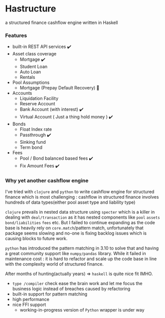 # Hastructure
a structured finance cashflow engine written in Haskell

### Features
* built-in REST API services :heavy_check_mark:
* Asset class coverage
  * Mortgage  :heavy_check_mark:
  * Student Loan
  * Auto Loan
  * Rentals
* Pool Assumptions
  * Mortgage (Prepay Default Recovery) :construction_worker:
* Accounts
  * Liquidation Facility
  * Reserve Account
  * Bank Account (with interest) :heavy_check_mark:
  * Virtual Account ( Just a thing hold money ) :heavy_check_mark:
* Bonds
  * Float Index rate
  * Passthrough :heavy_check_mark:
  * Sinking fund
  * Term bond
* Fees
  * Pool / Bond balanced based fees  :heavy_check_mark:
  * Fix Amount Fees  :heavy_check_mark:
### Why yet another cashflow engine

I've tried with `clojure` and `python` to write cashflow engine for structured finance 
which is most challenging : cashflow in structured finance involves hundreds of data types(either pool asset type and liability type)  

`clojure` prevails in nested data structure using `specter` which is a killer in dealing with `deal/transaction` 
as it has nested components like `pool` `assets` `bond/liabilities` `fees` etc. But I failed to continue expanding as the code
base is heavily rely on `core.match`/pattern match, unfortunately that package seems slowing and no-one is fixing backlog issues
which is causing blocks to future work.

`python` has introduced the pattern matching in 3.10 to solve that and having a great community support like `numpy/pandas` library.
While it failed in maintenance cost : it is hard to refactor and scale up the code base in line with the complexity world of structured finance.

After months of hunting(actually years) => `haskell` is quite nice fit IMHO.
* `type /compiler` check ease the brain work and let me focus the business logic instead of breaches caused by refactoring
* built-in support for pattern matching
* high performance 
* nice FFI support
    * working-in-progress version of `Python` wrapper is under way


